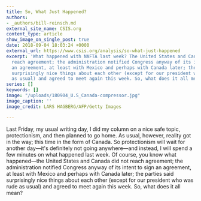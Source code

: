 ```yaml
---
title: So, What Just Happened?
authors:
- _authors/bill-reinsch.md
external_site_name: CSIS.org
content_type: article
show_image_on_single_post: true
date: 2018-09-04 18:03:24 +0000
external_url: https://www.csis.org/analysis/so-what-just-happened
excerpt: 'What happened with NAFTA last week? The United States and Canada did not
  reach agreement; the administration notified Congress anyway of its intent to sign
  an agreement, at least with Mexico and perhaps with Canada later; the parties said
  surprisingly nice things about each other (except for our president who was rude
  as usual) and agreed to meet again this week. So, what does it all mean?  '
series: []
keywords: []
image: "/uploads/180904_U.S_Canada-compressor.jpg"
image_caption: ''
image_credit: LARS HAGBERG/AFP/Getty Images

---
```

Last Friday, my usual writing day, I did my column on a nice safe topic, protectionism, and then planned to go home. As usual, however, reality got in the way; this time in the form of Canada. So protectionism will wait for another day—it's definitely not going anywhere—and instead, I will spend a few minutes on what happened last week. Of course, you know what happened—the United States and Canada did not reach agreement; the administration notified Congress anyway of its intent to sign an agreement, at least with Mexico and perhaps with Canada later; the parties said surprisingly nice things about each other (except for our president who was rude as usual) and agreed to meet again this week. So, what does it all mean?  
